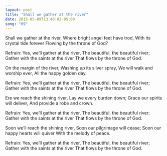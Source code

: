 ```yaml
---
layout: post
title: "Shall we gather at the river"
date: 2015-05-09T13:40:02-05:00
song: "69"
---
```

Shall we gather at the river,
Where bright angel feet have trod,
With its crystal tide forever
Flowing by the throne of God?

Refrain:
Yes, we’ll gather at the river,
The beautiful, the beautiful river;
Gather with the saints at the river
That flows by the throne of God.

On the margin of the river,
Washing up its silver spray,
We will walk and worship ever,
All the happy golden day.

Refrain:
Yes, we’ll gather at the river,
The beautiful, the beautiful river;
Gather with the saints at the river
That flows by the throne of God.

Ere we reach the shining river,
Lay we every burden down;
Grace our spirits will deliver,
And provide a robe and crown.

Refrain:
Yes, we’ll gather at the river,
The beautiful, the beautiful river;
Gather with the saints at the river
That flows by the throne of God.

Soon we’ll reach the shining river,
Soon our pilgrimage will cease;
Soon our happy hearts will quiver
With the melody of peace.

Refrain:
Yes, we’ll gather at the river,
The beautiful, the beautiful river;
Gather with the saints at the river
That flows by the throne of God.
